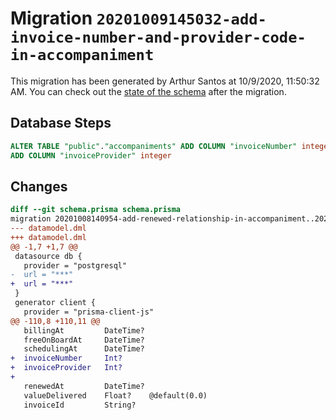 # Migration `20201009145032-add-invoice-number-and-provider-code-in-accompaniment`

This migration has been generated by Arthur Santos at 10/9/2020, 11:50:32 AM.
You can check out the [state of the schema](./schema.prisma) after the migration.

## Database Steps

```sql
ALTER TABLE "public"."accompaniments" ADD COLUMN "invoiceNumber" integer   ,
ADD COLUMN "invoiceProvider" integer   
```

## Changes

```diff
diff --git schema.prisma schema.prisma
migration 20201008140954-add-renewed-relationship-in-accompaniment..20201009145032-add-invoice-number-and-provider-code-in-accompaniment
--- datamodel.dml
+++ datamodel.dml
@@ -1,7 +1,7 @@
 datasource db {
   provider = "postgresql"
-  url = "***"
+  url = "***"
 }
 generator client {
   provider = "prisma-client-js"
@@ -110,8 +110,11 @@
   billingAt         DateTime?
   freeOnBoardAt     DateTime?
   schedulingAt      DateTime?
+  invoiceNumber     Int?
+  invoiceProvider   Int?
+
   renewedAt         DateTime?
   valueDelivered    Float?    @default(0.0)
   invoiceId         String?
```


